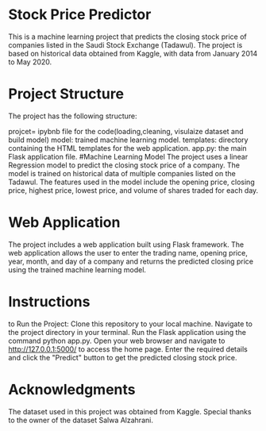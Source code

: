 # Stock Price Predictor
This is a machine learning project that predicts the closing stock price of companies listed in the Saudi Stock Exchange (Tadawul). The project is based on historical data obtained from Kaggle, with data from January 2014 to May 2020.

# Project Structure
The project has the following structure:

projcet= ipybnb file for the code(loading,cleaning, visulaize dataset and build model)
model: trained machine learning model.
templates: directory containing the HTML templates for the web application.
app.py: the main Flask application file.
#Machine Learning Model
The project uses a linear Regression model to predict the closing stock price of a company. The model is trained on historical data of multiple companies listed on the Tadawul. The features used in the model include the opening price, closing price, highest price, lowest price, and volume of shares traded for each day.

# Web Application
The project includes a web application built using Flask framework. The web application allows the user to enter the trading name, opening price, year, month, and day of a company and returns the predicted closing price using the trained machine learning model.

# Instructions
to Run the Project:
Clone this repository to your local machine.
Navigate to the project directory in your terminal.
Run the Flask application using the command python app.py.
Open your web browser and navigate to http://127.0.0.1:5000/ to access the home page.
Enter the required details and click the "Predict" button to get the predicted closing stock price.
# Acknowledgments
The dataset used in this project was obtained from Kaggle. Special thanks to the owner of the dataset Salwa Alzahrani.
